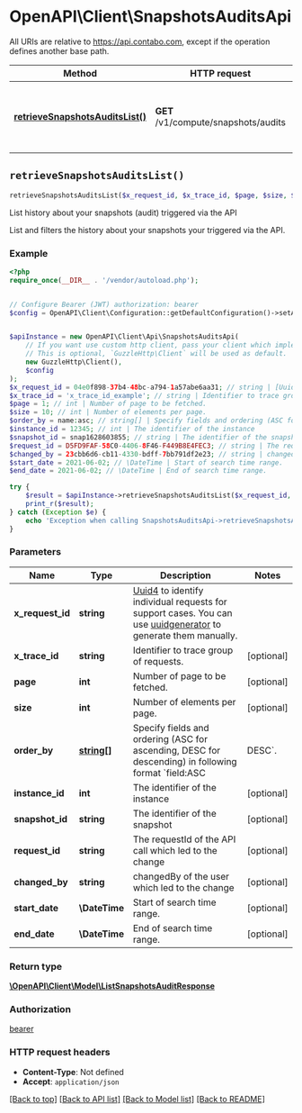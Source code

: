 # OpenAPI\Client\SnapshotsAuditsApi

All URIs are relative to https://api.contabo.com, except if the operation defines another base path.

| Method | HTTP request | Description |
| ------------- | ------------- | ------------- |
| [**retrieveSnapshotsAuditsList()**](SnapshotsAuditsApi.md#retrieveSnapshotsAuditsList) | **GET** /v1/compute/snapshots/audits | List history about your snapshots (audit) triggered via the API |


## `retrieveSnapshotsAuditsList()`

```php
retrieveSnapshotsAuditsList($x_request_id, $x_trace_id, $page, $size, $order_by, $instance_id, $snapshot_id, $request_id, $changed_by, $start_date, $end_date): \OpenAPI\Client\Model\ListSnapshotsAuditResponse
```

List history about your snapshots (audit) triggered via the API

List and filters the history about your snapshots your triggered via the API.

### Example

```php
<?php
require_once(__DIR__ . '/vendor/autoload.php');


// Configure Bearer (JWT) authorization: bearer
$config = OpenAPI\Client\Configuration::getDefaultConfiguration()->setAccessToken('YOUR_ACCESS_TOKEN');


$apiInstance = new OpenAPI\Client\Api\SnapshotsAuditsApi(
    // If you want use custom http client, pass your client which implements `GuzzleHttp\ClientInterface`.
    // This is optional, `GuzzleHttp\Client` will be used as default.
    new GuzzleHttp\Client(),
    $config
);
$x_request_id = 04e0f898-37b4-48bc-a794-1a57abe6aa31; // string | [Uuid4](https://en.wikipedia.org/wiki/Universally_unique_identifier#Version_4_(random)) to identify individual requests for support cases. You can use [uuidgenerator](https://www.uuidgenerator.net/version4) to generate them manually.
$x_trace_id = 'x_trace_id_example'; // string | Identifier to trace group of requests.
$page = 1; // int | Number of page to be fetched.
$size = 10; // int | Number of elements per page.
$order_by = name:asc; // string[] | Specify fields and ordering (ASC for ascending, DESC for descending) in following format `field:ASC|DESC`.
$instance_id = 12345; // int | The identifier of the instance
$snapshot_id = snap1628603855; // string | The identifier of the snapshot
$request_id = D5FD9FAF-58C0-4406-8F46-F449B8E4FEC3; // string | The requestId of the API call which led to the change
$changed_by = 23cbb6d6-cb11-4330-bdff-7bb791df2e23; // string | changedBy of the user which led to the change
$start_date = 2021-06-02; // \DateTime | Start of search time range.
$end_date = 2021-06-02; // \DateTime | End of search time range.

try {
    $result = $apiInstance->retrieveSnapshotsAuditsList($x_request_id, $x_trace_id, $page, $size, $order_by, $instance_id, $snapshot_id, $request_id, $changed_by, $start_date, $end_date);
    print_r($result);
} catch (Exception $e) {
    echo 'Exception when calling SnapshotsAuditsApi->retrieveSnapshotsAuditsList: ', $e->getMessage(), PHP_EOL;
}
```

### Parameters

| Name | Type | Description  | Notes |
| ------------- | ------------- | ------------- | ------------- |
| **x_request_id** | **string**| [Uuid4](https://en.wikipedia.org/wiki/Universally_unique_identifier#Version_4_(random)) to identify individual requests for support cases. You can use [uuidgenerator](https://www.uuidgenerator.net/version4) to generate them manually. | |
| **x_trace_id** | **string**| Identifier to trace group of requests. | [optional] |
| **page** | **int**| Number of page to be fetched. | [optional] |
| **size** | **int**| Number of elements per page. | [optional] |
| **order_by** | [**string[]**](../Model/string.md)| Specify fields and ordering (ASC for ascending, DESC for descending) in following format &#x60;field:ASC|DESC&#x60;. | [optional] |
| **instance_id** | **int**| The identifier of the instance | [optional] |
| **snapshot_id** | **string**| The identifier of the snapshot | [optional] |
| **request_id** | **string**| The requestId of the API call which led to the change | [optional] |
| **changed_by** | **string**| changedBy of the user which led to the change | [optional] |
| **start_date** | **\DateTime**| Start of search time range. | [optional] |
| **end_date** | **\DateTime**| End of search time range. | [optional] |

### Return type

[**\OpenAPI\Client\Model\ListSnapshotsAuditResponse**](../Model/ListSnapshotsAuditResponse.md)

### Authorization

[bearer](../../README.md#bearer)

### HTTP request headers

- **Content-Type**: Not defined
- **Accept**: `application/json`

[[Back to top]](#) [[Back to API list]](../../README.md#endpoints)
[[Back to Model list]](../../README.md#models)
[[Back to README]](../../README.md)
